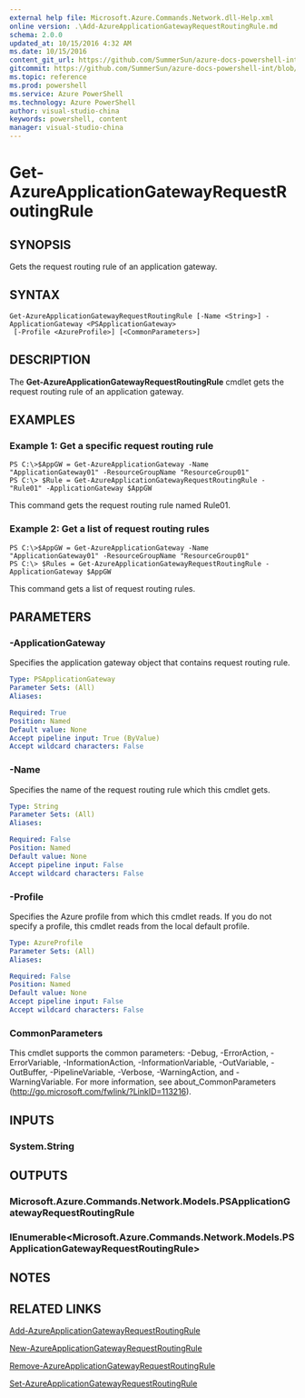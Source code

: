```yaml
---
external help file: Microsoft.Azure.Commands.Network.dll-Help.xml
online version: .\Add-AzureApplicationGatewayRequestRoutingRule.md
schema: 2.0.0
updated_at: 10/15/2016 4:32 AM
ms.date: 10/15/2016
content_git_url: https://github.com/SummerSun/azure-docs-powershell-int/blob/master/azureps-cmdlets-docs/ResourceManager/AzureRM.Network/v0.9.8/CmdletMDs/Get-AzureApplicationGatewayRequestRoutingRule.md
gitcommit: https://github.com/SummerSun/azure-docs-powershell-int/blob/1bfd8e268acfc1799ad3f17c5a982578f54443cf/azureps-cmdlets-docs/ResourceManager/AzureRM.Network/v0.9.8/CmdletMDs/Get-AzureApplicationGatewayRequestRoutingRule.md
ms.topic: reference
ms.prod: powershell
ms.service: Azure PowerShell
ms.technology: Azure PowerShell
author: visual-studio-china
keywords: powershell, content
manager: visual-studio-china
---
```


# Get-AzureApplicationGatewayRequestRoutingRule

## SYNOPSIS
Gets the request routing rule of an application gateway.

## SYNTAX

```
Get-AzureApplicationGatewayRequestRoutingRule [-Name <String>] -ApplicationGateway <PSApplicationGateway>
 [-Profile <AzureProfile>] [<CommonParameters>]
```

## DESCRIPTION
The **Get-AzureApplicationGatewayRequestRoutingRule** cmdlet gets the request routing rule of an application gateway.

## EXAMPLES

### Example 1: Get a specific request routing rule
```
PS C:\>$AppGW = Get-AzureApplicationGateway -Name "ApplicationGateway01" -ResourceGroupName "ResourceGroup01"
PS C:\> $Rule = Get-AzureApplicationGatewayRequestRoutingRule -"Rule01" -ApplicationGateway $AppGW
```

This command gets the request routing rule named Rule01.

### Example 2: Get a list of request routing rules
```
PS C:\>$AppGW = Get-AzureApplicationGateway -Name "ApplicationGateway01" -ResourceGroupName "ResourceGroup01"
PS C:\> $Rules = Get-AzureApplicationGatewayRequestRoutingRule -ApplicationGateway $AppGW
```

This command gets a list of request routing rules.

## PARAMETERS

### -ApplicationGateway
Specifies the application gateway object that contains request routing rule.

```yaml
Type: PSApplicationGateway
Parameter Sets: (All)
Aliases: 

Required: True
Position: Named
Default value: None
Accept pipeline input: True (ByValue)
Accept wildcard characters: False
```

### -Name
Specifies the name of the request routing rule which this cmdlet gets.

```yaml
Type: String
Parameter Sets: (All)
Aliases: 

Required: False
Position: Named
Default value: None
Accept pipeline input: False
Accept wildcard characters: False
```

### -Profile
Specifies the Azure profile from which this cmdlet reads.
If you do not specify a profile, this cmdlet reads from the local default profile.

```yaml
Type: AzureProfile
Parameter Sets: (All)
Aliases: 

Required: False
Position: Named
Default value: None
Accept pipeline input: False
Accept wildcard characters: False
```

### CommonParameters
This cmdlet supports the common parameters: -Debug, -ErrorAction, -ErrorVariable, -InformationAction, -InformationVariable, -OutVariable, -OutBuffer, -PipelineVariable, -Verbose, -WarningAction, and -WarningVariable. For more information, see about_CommonParameters (http://go.microsoft.com/fwlink/?LinkID=113216).

## INPUTS

### System.String

## OUTPUTS

### Microsoft.Azure.Commands.Network.Models.PSApplicationGatewayRequestRoutingRule

### IEnumerable<Microsoft.Azure.Commands.Network.Models.PSApplicationGatewayRequestRoutingRule>

## NOTES

## RELATED LINKS

[Add-AzureApplicationGatewayRequestRoutingRule](.\Add-AzureApplicationGatewayRequestRoutingRule.md)

[New-AzureApplicationGatewayRequestRoutingRule](.\New-AzureApplicationGatewayRequestRoutingRule.md)

[Remove-AzureApplicationGatewayRequestRoutingRule](.\Remove-AzureApplicationGatewayRequestRoutingRule.md)

[Set-AzureApplicationGatewayRequestRoutingRule](.\Set-AzureApplicationGatewayRequestRoutingRule.md)

